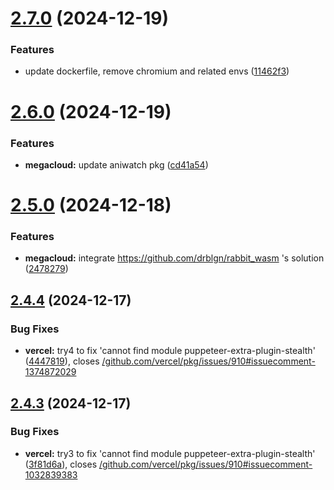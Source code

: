 # [2.7.0](https://github.com/ghoshRitesh12/aniwatch-api/compare/v2.6.0...v2.7.0) (2024-12-19)


### Features

* update dockerfile, remove chromium and related envs ([11462f3](https://github.com/ghoshRitesh12/aniwatch-api/commit/11462f309a6e73d041a8eafe12c0f6cdc3f5b9ac))



# [2.6.0](https://github.com/ghoshRitesh12/aniwatch-api/compare/v2.5.0...v2.6.0) (2024-12-19)


### Features

* **megacloud:** update aniwatch pkg ([cd41a54](https://github.com/ghoshRitesh12/aniwatch-api/commit/cd41a54a7ee968c2df8ad46de653c7617d13649f))



# [2.5.0](https://github.com/ghoshRitesh12/aniwatch-api/compare/v2.4.4...v2.5.0) (2024-12-18)


### Features

* **megacloud:** integrate https://github.com/drblgn/rabbit_wasm 's solution ([2478279](https://github.com/ghoshRitesh12/aniwatch-api/commit/2478279db71633b2d84f86c67f3b8ce9e5cfe32e))



## [2.4.4](https://github.com/ghoshRitesh12/aniwatch-api/compare/v2.4.3...v2.4.4) (2024-12-17)


### Bug Fixes

* **vercel:** try4 to fix 'cannot find module puppeteer-extra-plugin-stealth' ([4447819](https://github.com/ghoshRitesh12/aniwatch-api/commit/44478194e330f00070ab05ead36e13d87275d035)), closes [/github.com/vercel/pkg/issues/910#issuecomment-1374872029](https://github.com//github.com/vercel/pkg/issues/910/issues/issuecomment-1374872029)



## [2.4.3](https://github.com/ghoshRitesh12/aniwatch-api/compare/v2.4.2...v2.4.3) (2024-12-17)


### Bug Fixes

* **vercel:** try3 to fix 'cannot find module puppeteer-extra-plugin-stealth' ([3f81d6a](https://github.com/ghoshRitesh12/aniwatch-api/commit/3f81d6a3bb2d2744235fff19721c75f542e89a7f)), closes [/github.com/vercel/pkg/issues/910#issuecomment-1032839383](https://github.com//github.com/vercel/pkg/issues/910/issues/issuecomment-1032839383)



